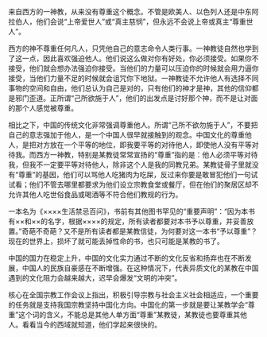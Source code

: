 来自西方的一神教，从来没有尊重这个概念。不管是欧美人、以色列人还是中东阿拉伯人，他们会说“上帝爱世人”或“真主慈悯”，但永远不会说上帝或真主“尊重世人”。

西方的神不尊重任何凡人，只凭他自己的意志命令人类行事。一神教徒自然也学到了这一点，因此喜欢强迫他人。他们说这么做对你有好处，你必须接受。如果你不接受，他们就会想办法强迫你接受。当他们的力量可以压迫你的时候就会用力逼你接受，当他们力量不足的时候就会诅咒你下地狱。一神教徒不允许他人有选择不同事物的空间和自由，他们总认为自己是对的，只有他们的神才是神，其他的信仰都是邪门歪道。正所谓“己所欲施于人”，他们的出发点是讨好那个神，而不是让对面的那个人感觉被尊重。

相比之下，中国的传统文化非常强调尊重他人。所谓“己所不欲勿施于人”，不要把自己的意志强加于他人，是一个中国人很早就接触到的观念。中国文化的尊重他人，是把对方放在一个平等的地位，即我要平等的对待他人，即使他人没有平等对待我。而西方一神教，特别是某教徒常常宣扬的“尊重”指的是：他人必须平等对待我，但我不一定要平等对待他人，除非这个人是我的同教兄弟。某教徒骨子里就没有“尊重”的基因，他们可以骂他人吃猪肉为吃屎，反过来你要是敢冒犯他们一句试试看；他们不管去哪里都要求为他们设立宗教食堂或餐厅，但在他们的聚居区却不允许其他人吃世俗食品或喝酒等不符合他们教规的行为。

一本名为《××××生活禁忌百问》，书前有其他图书罕见的“重要声明”：“因为本书有××和××的名字，根据××××的规定，所有读者都要对本书予以尊重，并妥善放置。”奇葩不奇葩？又不是所有读者都是某教信徒，为何要对这一本书“予以尊重”？现在的世界上，损坏了就可能丢掉性命的书，也只可能是某教的书了。 ​

中国的国力在稳定上升，中国的文化实力通过不断的文化反省和扬弃也在不断发展，中国人的民族自豪感在不断增强。在这种情况下，代表异质文化的某教在中国遇到的文化阻力会越来越大，迟早会爆发“文明的冲突”。

核心在全国宗教工作会议上指出，积极引导宗教与社会主义社会相适应，一个重要的任务就是支持我国宗教坚持中国化方向。中国化的第一步就是要让某教学会“尊重”这个词的含义，不能总是其他人单方面“尊重”某教徒，某教徒也要尊重其他人。看看当今的西域就知道，他们学起来很快的。



